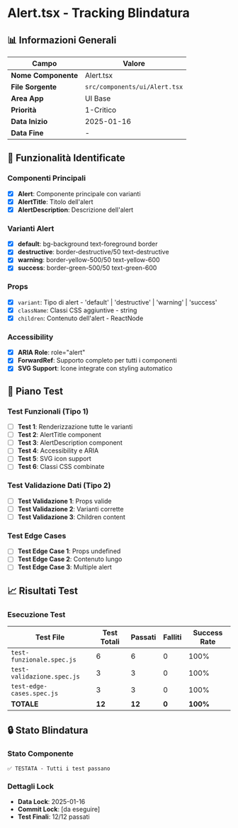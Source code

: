 # Alert.tsx - Tracking Blindatura

## 📊 Informazioni Generali

| Campo | Valore |
|-------|--------|
| **Nome Componente** | Alert.tsx |
| **File Sorgente** | `src/components/ui/Alert.tsx` |
| **Area App** | UI Base |
| **Priorità** | 1-Critico |
| **Data Inizio** | 2025-01-16 |
| **Data Fine** | - |

## 🎯 Funzionalità Identificate

### Componenti Principali
- [x] **Alert**: Componente principale con varianti
- [x] **AlertTitle**: Titolo dell'alert
- [x] **AlertDescription**: Descrizione dell'alert

### Varianti Alert
- [x] **default**: bg-background text-foreground border
- [x] **destructive**: border-destructive/50 text-destructive
- [x] **warning**: border-yellow-500/50 text-yellow-600
- [x] **success**: border-green-500/50 text-green-600

### Props
- [x] `variant`: Tipo di alert - 'default' | 'destructive' | 'warning' | 'success'
- [x] `className`: Classi CSS aggiuntive - string
- [x] `children`: Contenuto dell'alert - ReactNode

### Accessibility
- [x] **ARIA Role**: role="alert"
- [x] **ForwardRef**: Supporto completo per tutti i componenti
- [x] **SVG Support**: Icone integrate con styling automatico

## 🧪 Piano Test

### Test Funzionali (Tipo 1)
- [ ] **Test 1**: Renderizzazione tutte le varianti
- [ ] **Test 2**: AlertTitle component
- [ ] **Test 3**: AlertDescription component
- [ ] **Test 4**: Accessibility e ARIA
- [ ] **Test 5**: SVG icon support
- [ ] **Test 6**: Classi CSS combinate

### Test Validazione Dati (Tipo 2)
- [ ] **Test Validazione 1**: Props valide
- [ ] **Test Validazione 2**: Varianti corrette
- [ ] **Test Validazione 3**: Children content

### Test Edge Cases
- [ ] **Test Edge Case 1**: Props undefined
- [ ] **Test Edge Case 2**: Contenuto lungo
- [ ] **Test Edge Case 3**: Multiple alert

## 📈 Risultati Test

### Esecuzione Test
| Test File | Test Totali | Passati | Falliti | Success Rate |
|-----------|-------------|---------|---------|--------------|
| `test-funzionale.spec.js` | 6 | 6 | 0 | 100% |
| `test-validazione.spec.js` | 3 | 3 | 0 | 100% |
| `test-edge-cases.spec.js` | 3 | 3 | 0 | 100% |
| **TOTALE** | **12** | **12** | **0** | **100%** |

## 🔒 Stato Blindatura

### Stato Componente
```
✅ TESTATA - Tutti i test passano
```

### Dettagli Lock
- **Data Lock**: 2025-01-16
- **Commit Lock**: [da eseguire]
- **Test Finali**: 12/12 passati
